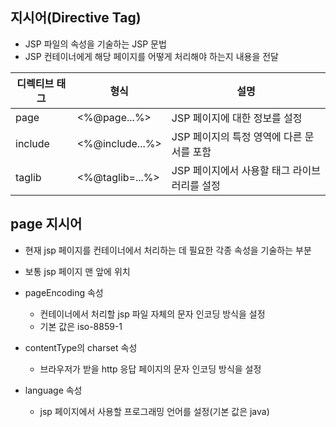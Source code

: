 ## 지시어(Directive Tag)

- JSP 파일의 속성을 기술하는 JSP 문법
- JSP 컨테이너에게 해당 페이지를 어떻게 처리해야 하는지 내용을 전달

| 디렉티브 태그 | 형식            | 설명                                         |
| ------------- | --------------- | -------------------------------------------- |
| page          | <%@page...%>    | JSP 페이지에 대한 정보를 설정                |
| include       | <%@include...%> | JSP 페이지의 특정 영역에 다른 문서를 포함    |
| taglib        | <%@taglib=...%> | JSP 페이지에서 사용할 태그 라이브러리를 설정 |

## page 지시어

- 현재 jsp 페이지를 컨테이너에서 처리하는 데 필요한 각종 속성을 기술하는 부분
- 보통 jsp 페이지 맨 앞에 위치

- pageEncoding 속성
  - 컨테이너에서 처리할 jsp 파일 자체의 문자 인코딩 방식을 설정
  - 기본 값은 iso-8859-1
- contentType의 charset 속성
  - 브라우저가 받을 http 응답 페이지의 문자 인코딩 방식을 설정
- language 속성
  - jsp 페이지에서 사용할 프로그래밍 언어를 설정(기본 값은 java)
